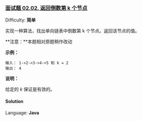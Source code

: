 ### [面试题 02.02\. 返回倒数第 k 个节点](https://leetcode-cn.com/problems/kth-node-from-end-of-list-lcci/)

Difficulty: **简单**


实现一种算法，找出单向链表中倒数第 k 个节点。返回该节点的值。

**注意：**本题相对原题稍作改动

**示例：**

```
输入： 1->2->3->4->5 和 k = 2
输出： 4
```

**说明：**

给定的 _k_ 保证是有效的。


#### Solution

Language: **Java**

```java
​
```